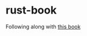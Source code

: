 # rust-book
Following along with 
[this book](https://doc.rust-lang.org/book/ch01-02-hello-world.html)
